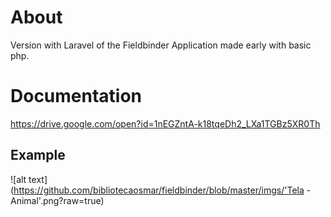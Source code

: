 # About #
Version with Laravel of the Fieldbinder Application made early with basic php.

# Documentation #
https://drive.google.com/open?id=1nEGZntA-k18tqeDh2_LXa1TGBz5XR0Th

## Example
![alt text](https://github.com/bibliotecaosmar/fieldbinder/blob/master/imgs/'Tela - Animal'.png?raw=true)
